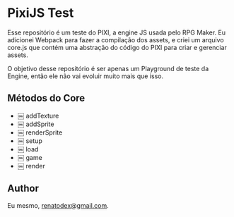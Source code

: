 # PixiJS Test
Esse repositório é um teste do PIXI, a engine JS usada pelo RPG Maker.
Eu adicionei Webpack para fazer a compilação dos assets, e criei um arquivo core.js que contém uma abstração do código do PIXI para criar e gerenciar assets.

O objetivo desse repositório é ser apenas um Playground de teste da Engine, então ele não vai evoluir muito mais que isso.

## Métodos do Core
* ￼ addTexture
* ￼ addSprite
* ￼ renderSprite
* ￼ setup
* ￼ load
* ￼ game
* ￼ render

## Author
Eu mesmo, renatodex@gmail.com.
